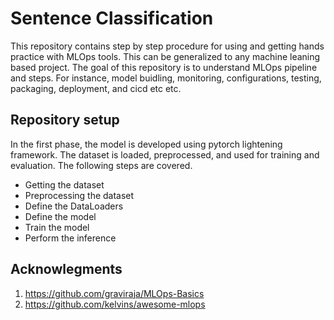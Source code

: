 # Sentence Classification
This repository contains step by step procedure for using and getting hands practice with MLOps tools. This can be generalized to any machine leaning based project. The goal of this repository is to understand MLOps pipeline and steps. For instance, model buidling, monitoring, configurations, testing, packaging, deployment, and cicd etc etc.


## Repository setup 
In the first phase, the model is developed using pytorch lightening framework. The dataset is loaded, preprocessed, and used for training and evaluation. The following steps are covered.
 - Getting the dataset
 - Preprocessing the dataset
 - Define the DataLoaders
 - Define the model
 - Train the model
 - Perform the inference

## Acknowlegments
1. https://github.com/graviraja/MLOps-Basics
2. https://github.com/kelvins/awesome-mlops



